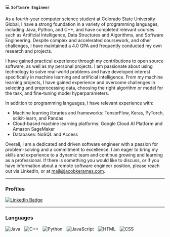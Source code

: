 :computer: **`Software Engineer`**

As a fourth-year computer science student at Colorado State University Global, I have a strong foundation in a variety of programming languages, including Java, Python, and C++, and have completed relevant courses such as Artificial Intelligence, Data Structures and Algorithms, and Software Engineering. Despite complex and accelerated coursework, and other challenges, I have maintained a 4.0 GPA and frequently conducted my own research and projects.

I have gained practical experience through my contributions to open source software, as well as my personal projects. I am passionate about using technology to solve real-world problems and have developed interest specifically in machine learning and artificial intelligence. From my machine learning projects, I have gained experience and overcome challenges in selecting and preprocessing data, choosing the right algorithm or model for the task, and fine-tuning model hyperparameters. 

In addition to programming languages, I have relevant experience with:

  * Machine learning libraries and frameworks: TensorFlow, Keras, PyTorch, scikit-learn, and Pandas
  * Cloud-based machine learning platforms: Google Cloud AI Platform and Amazon SageMaker
  * Databases: NoSQL and Access

Overall, I am a dedicated and driven software engineer with a passion for problem-solving and a commitment to excellence. I am eager to bring my skills and experience to a dynamic team and continue growing and learning as a professional. If there is something you would like to discuss, or if you have information about a remote software engineer position, please reach out via LinkedIn, or at mail@jacobkerames.com.

---

### Profiles

<p align="left" alt="LinkedIn" width="auto" style="padding-right:10px;">
  <a href="https://www.linkedin.com/in/jacob-kerames/">
    <img src="https://img.shields.io/badge/LinkedIn-blue?style=for-the-badge&logo=linkedin&logoColor=white" alt="LinkedIn Badge"/>
  </a>
</p>

---

### Languages

<picture>
  <img align="left" alt="Java" width="auto" style="padding-right:10px;" src="https://img.shields.io/badge/Java-ED8B00?style=for-the-badge&logo=java&logoColor=white"/>
</picture>
<picture>
  <img align="left" alt="C++" width="auto" style="padding-right:10px;" src="https://img.shields.io/badge/C%2B%2B-00599C?style=for-the-badge&logo=c%2B%2B&logoColor=white" />
</picture>
<picture>
  <img align="left" alt="Python" width="auto" style="padding-right:10px;" src="https://img.shields.io/badge/Python-3776AB?style=for-the-badge&logo=python&logoColor=white"/>
</picture>
<picture>
  <img align="left" alt="JavaScript" width="auto" style="padding-right:10px;" src="https://img.shields.io/badge/javascript-%23323330.svg?style=for-the-badge&logo=javascript&logoColor=%23F7DF1E"/>
</picture>
<picture>
  <img align="left" alt="HTML" width="auto" style="padding-right:10px;" src="https://img.shields.io/badge/html5-%23E34F26.svg?style=for-the-badge&logo=html5&logoColor=white"/>
</picture>
<picture>
  <img align="left" alt="CSS" width="auto" style="padding-right:10px;" src="https://img.shields.io/badge/css3-%231572B6.svg?style=for-the-badge&logo=css3&logoColor=white"/>
</picture>
</br>
